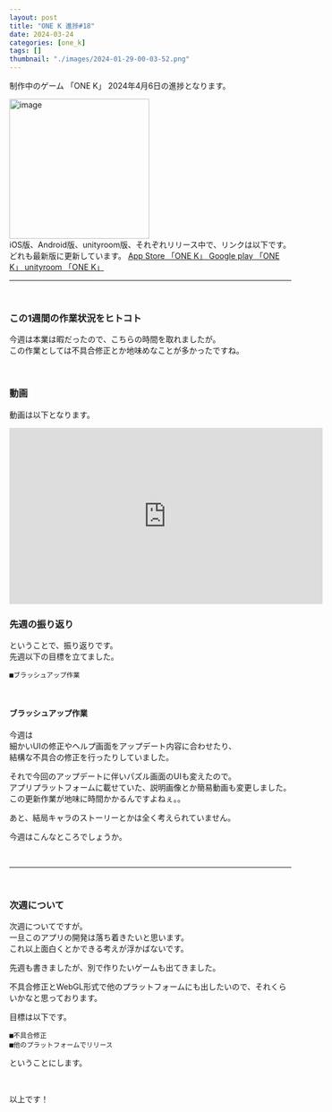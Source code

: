 ```yaml
---
layout: post
title: "ONE K 進捗#18"
date: 2024-03-24
categories: [one_k]
tags: []
thumbnail: "./images/2024-01-29-00-03-52.png"
---
```


制作中のゲーム
「ONE K」
2024年4月6日の進捗となります。  
  
<img src="{{ './images/2024-01-29-00-03-52.png' }}" alt="image" width="250" class="center-image"/>
  
<br>
iOS版、Android版、unityroom版、それぞれリリース中で、リンクは以下です。  
どれも最新版に更新しています。  

<a class="post-link" href="https://apps.apple.com/jp/app/one-k/id6475221501">
App Store 「ONE K」
</a>

<a class="post-link" href="https://play.google.com/store/apps/details?id=com.Combo.puzzle">
Google play 「ONE K」
</a>

<a class="post-link" href="https://unityroom.com/games/combo_onek">
unityroom 「ONE K」
</a>

<br>

<hr>

<br>

### この1週間の作業状況をヒトコト
今週は本業は暇だったので、こちらの時間を取れましたが。  
この作業としては不具合修正とか地味めなことが多かったですね。  
  
  
<br>

### 動画
動画は以下となります。  
<iframe width="560" height="315" src="https://www.youtube.com/embed/8cuqzsgo5ic" frameborder="0" allowfullscreen></iframe>  

<br>

### 先週の振り返り
ということで、振り返りです。  
先週以下の目標を立てました。  　
```
■ブラッシュアップ作業
```
<br>
  
#### ブラッシュアップ作業
今週は  
細かいUIの修正やヘルプ画面をアップデート内容に合わせたり、  
結構な不具合の修正を行ったりしていました。  
  
それで今回のアップデートに伴いパズル画面のUIも変えたので。  
アプリプラットフォームに載せていた、説明画像とか簡易動画も変更しました。
この更新作業が地味に時間かかるんですよねぇ。。  
  
  
あと、結局キャラのストーリーとかは全く考えられていません。  

今週はこんなところでしょうか。

  
<br>

<hr>

<br>

### 次週について
次週についてですが。  
一旦このアプリの開発は落ち着きたいと思います。  
これ以上面白くとかできる考えが浮かばないです。  
  
先週も書きましたが、別で作りたいゲームも出てきました。  
  
不具合修正とWebGL形式で他のプラットフォームにも出したいので、それくらいかなと思っております。  
  
目標は以下です。  
```
■不具合修正
■他のプラットフォームでリリース
```
ということにします。  
  
<br>

以上です！  
  
